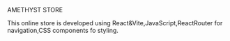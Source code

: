 AMETHYST STORE

This online store is developed using React&Vite,JavaScript,ReactRouter for navigation,CSS components fo styling.
